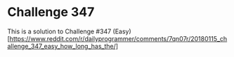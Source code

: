 # Challenge 347

This is a solution to Challenge #347 (Easy) [https://www.reddit.com/r/dailyprogrammer/comments/7qn07r/20180115_challenge_347_easy_how_long_has_the/]
